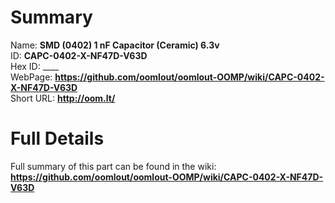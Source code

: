 
Summary
=================
  
Name: __SMD (0402) 1 nF Capacitor (Ceramic) 6.3v__    
ID: __CAPC-0402-X-NF47D-V63D__   
Hex ID: ____   
WebPage: __https://github.com/oomlout/oomlout-OOMP/wiki/CAPC-0402-X-NF47D-V63D__   
Short URL: __http://oom.lt/__   

Full Details
==========================
Full summary of this part can be found in the wiki:   
__https://github.com/oomlout/oomlout-OOMP/wiki/CAPC-0402-X-NF47D-V63D__    

